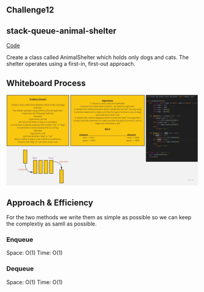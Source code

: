 ## Challenge12

## stack-queue-animal-shelter
[Code](animal_shelter_queue.py)


Create a class called AnimalShelter which holds only dogs and cats. The shelter operates using a first-in, first-out approach.

## Whiteboard Process
![WhiteBoard](Untitled%20(12).jpg)

## Approach & Efficiency
For the two methods we write them as simple as possible so we can keep the complextiy as samll as possible.

### Enqueue
Space: O(1)
Time: O(1)
### Dequeue
Space: O(1)
Time: O(1)